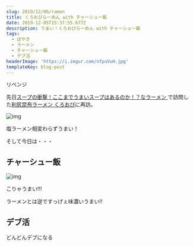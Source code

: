 ```yaml
---
slug: 2019/12/06/ramen
title: くろおびらーめん with チャーシュー飯
date: 2019-12-05T15:37:55.677Z
description: うまい！くろおびらーめん with チャーシュー飯
tags:
  - ぼやき
  - ラーメン
  - チャーシュー飯
  - デブ活
headerImage: 'https://i.imgur.com/nfpuVuH.jpg'
templateKey: blog-post
---
```

リベンジ

先日[スープの衝撃！ここまでうまいスープはあるのか！？なラーメン
](https://blog.tubone-project24.xyz/2019/11/21/ramen)で訪問した[利尻昆布ラーメン くろおび](https://tabelog.com/tokyo/A1308/A130802/13212916/)に再訪。

![img](https://i.imgur.com/uY2Lqm7.jpg)

塩ラーメン相変わらずうまい！

そして今日は・・・

## チャーシュー飯

![img](https://i.imgur.com/nfpuVuH.jpg)

こりゃうまい!!!

ラーメンとは逆ですっげぇ味濃いうまい!!

## デブ活

どんどんデブになる

